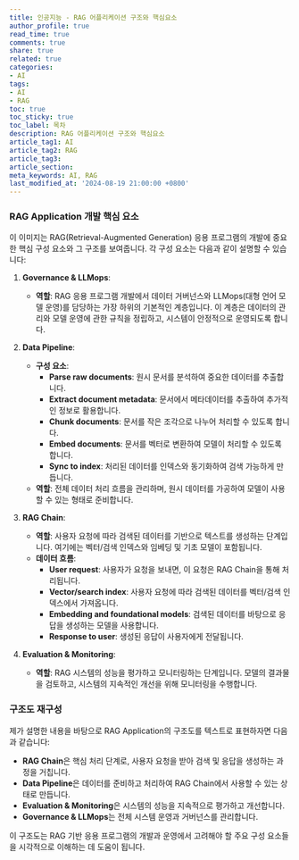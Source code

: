 ```yaml
---
title: 인공지능 - RAG 어플리케이션 구조와 핵심요소
author_profile: true
read_time: true
comments: true
share: true
related: true
categories:
- AI
tags:
- AI
- RAG
toc: true
toc_sticky: true
toc_label: 목차
description: RAG 어플리케이션 구조와 핵심요소
article_tag1: AI
article_tag2: RAG
article_tag3: 
article_section: 
meta_keywords: AI, RAG
last_modified_at: '2024-08-19 21:00:00 +0800'
---
```


### **RAG Application 개발 핵심 요소**

이 이미지는 RAG(Retrieval-Augmented Generation) 응용 프로그램의 개발에 중요한 핵심 구성 요소와 그 구조를 보여줍니다. 각 구성 요소는 다음과 같이 설명할 수 있습니다:

1. **Governance & LLMops**:
   - **역할**: RAG 응용 프로그램 개발에서 데이터 거버넌스와 LLMops(대형 언어 모델 운영)를 담당하는 가장 하위의 기본적인 계층입니다. 이 계층은 데이터의 관리와 모델 운영에 관한 규칙을 정립하고, 시스템이 안정적으로 운영되도록 합니다.

2. **Data Pipeline**:
   - **구성 요소**:
     - **Parse raw documents**: 원시 문서를 분석하여 중요한 데이터를 추출합니다.
     - **Extract document metadata**: 문서에서 메타데이터를 추출하여 추가적인 정보로 활용합니다.
     - **Chunk documents**: 문서를 작은 조각으로 나누어 처리할 수 있도록 합니다.
     - **Embed documents**: 문서를 벡터로 변환하여 모델이 처리할 수 있도록 합니다.
     - **Sync to index**: 처리된 데이터를 인덱스와 동기화하여 검색 가능하게 만듭니다.
   - **역할**: 전체 데이터 처리 흐름을 관리하며, 원시 데이터를 가공하여 모델이 사용할 수 있는 형태로 준비합니다.

3. **RAG Chain**:
   - **역할**: 사용자 요청에 따라 검색된 데이터를 기반으로 텍스트를 생성하는 단계입니다. 여기에는 벡터/검색 인덱스와 임베딩 및 기초 모델이 포함됩니다.
   - **데이터 흐름**:
     - **User request**: 사용자가 요청을 보내면, 이 요청은 RAG Chain을 통해 처리됩니다.
     - **Vector/search index**: 사용자 요청에 따라 검색된 데이터를 벡터/검색 인덱스에서 가져옵니다.
     - **Embedding and foundational models**: 검색된 데이터를 바탕으로 응답을 생성하는 모델을 사용합니다.
     - **Response to user**: 생성된 응답이 사용자에게 전달됩니다.

4. **Evaluation & Monitoring**:
   - **역할**: RAG 시스템의 성능을 평가하고 모니터링하는 단계입니다. 모델의 결과물을 검토하고, 시스템의 지속적인 개선을 위해 모니터링을 수행합니다.

### **구조도 재구성**

제가 설명한 내용을 바탕으로 RAG Application의 구조도를 텍스트로 표현하자면 다음과 같습니다:



- **RAG Chain**은 핵심 처리 단계로, 사용자 요청을 받아 검색 및 응답을 생성하는 과정을 거칩니다.
- **Data Pipeline**은 데이터를 준비하고 처리하여 RAG Chain에서 사용할 수 있는 상태로 만듭니다.
- **Evaluation & Monitoring**은 시스템의 성능을 지속적으로 평가하고 개선합니다.
- **Governance & LLMops**는 전체 시스템 운영과 거버넌스를 관리합니다.

이 구조도는 RAG 기반 응용 프로그램의 개발과 운영에서 고려해야 할 주요 구성 요소들을 시각적으로 이해하는 데 도움이 됩니다.